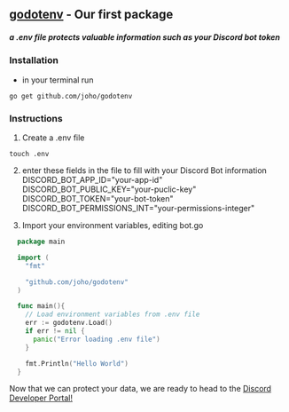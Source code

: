 

## [godotenv](https://pkg.go.dev/github.com/joho/godotenv@v1.5.1) - Our first package
  ##### a .env file protects valuable information such as your Discord bot token
  ### Installation
  - in your terminal run
  ```
  go get github.com/joho/godotenv
  ```
  ### Instructions

1. Create a .env file
```
touch .env
```
2. enter these fields in the file to fill with your Discord Bot information
DISCORD_BOT_APP_ID="your-app-id"
DISCORD_BOT_PUBLIC_KEY="your-puclic-key"
DISCORD_BOT_TOKEN="your-bot-token"
DISCORD_BOT_PERMISSIONS_INT="your-permissions-integer"

3. Import your environment variables, editing bot.go
```go
  package main

  import (
    "fmt"

    "github.com/joho/godotenv"    
  )

  func main(){
    // Load environment variables from .env file
    err := godotenv.Load()
    if err != nil {
      panic("Error loading .env file")
    }

    fmt.Println("Hello World")
  }
  ```

Now that we can protect your data, we are ready to head to the [Discord Developer Portal!](https://discord.com/developers/docs/intro)

